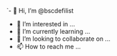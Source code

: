 `- 👋 Hi, I’m @bscdefilist
- 👀 I’m interested in ...
- 🌱 I’m currently learning ...
- 💞️ I’m looking to collaborate on ...
- 📫 How to reach me ...

<!---
bscdefilist/bscdefilist is a ✨ special ✨ repository because its `README.md` (this file) appears on your GitHub profile.
You can click the Preview link to take a look at your changes.
--->
